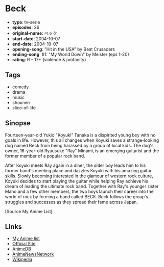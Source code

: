 # Beck

-   **type**: tv-serie
-   **episodes**: 26
-   **original-name**: ベック
-   **start-date**: 2004-10-07
-   **end-date**: 2004-10-07
-   **opening-song**: "Hit in the USA" by Beat Crusaders
-   **ending-song**: #1: "My World Down" by Meister (eps 1-20)
-   **rating**: R - 17+ (violence & profanity)

## Tags

-   comedy
-   drama
-   music
-   shounen
-   slice-of-life

## Sinopse

Fourteen-year-old Yukio "Koyuki" Tanaka is a dispirited young boy with no goals in life. However, this all changes when Koyuki saves a strange-looking dog named Beck from being harassed by a group of local kids. The dog's owner, 16-year-old Ryuusuke "Ray" Minami, is an emerging guitarist and the former member of a popular rock band.

After Koyuki meets Ray again in a diner, the older boy leads him to his former band's meeting place and dazzles Koyuki with his amazing guitar skills. Slowly becoming interested in the glamour of western rock culture, Koyuki decides to start playing the guitar while helping Ray achieve his dream of leading the ultimate rock band. Together with Ray's younger sister Maho and a few other members, the two boys launch their career into the world of rock by forming a band called BECK. Beck follows the group's struggles and successes as they spread their fame across Japan.

[Source My Anime List]

## Links

-   [My Anime list](https://myanimelist.net/anime/57/Beck)
-   [Official Site](http://www.beck.ne.jp/)
-   [AnimeDB](http://anidb.info/perl-bin/animedb.pl?show=anime&aid=2320)
-   [AnimeNewsNetwork](http://www.animenewsnetwork.com/encyclopedia/anime.php?id=4404)
-   [Wikipedia](http://en.wikipedia.org/wiki/BECK)
